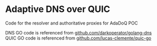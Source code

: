 # Adaptive DNS over QUIC
Code for the resolver and authoritative proxies for AdaDoQ POC

DNS GO code is referenced from [github.com/darkoperator/golang-dns](https://github.com/darkoperator/golang-dns) \
QUIC GO code is referenced from [github.com/lucas-clemente/quic-go](https://github.com/lucas-clemente/quic-go)
